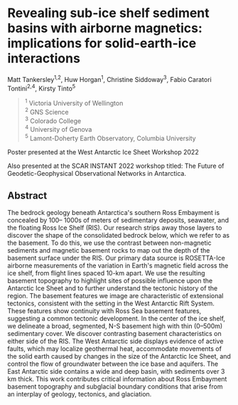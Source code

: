 # Revealing sub-ice shelf sediment basins with airborne magnetics: implications for solid-earth-ice interactions

Matt Tankersley<sup>1,2</sup>, Huw Horgan<sup>1</sup>, Christine Siddoway<sup>3</sup>, Fabio Caratori Tontini<sup>2,4</sup>,
Kirsty Tinto<sup>5</sup>

> <sup>1</sup> Victoria University of Wellington<br>
> <sup>2</sup> GNS Science<br> 
> <sup>3</sup> Colorado College<br>
> <sup>4</sup> University of Genova<br>
> <sup>5</sup> Lamont-Doherty Earth Observatory, Columbia University<br>

Poster presented at the West Antarctic Ice Sheet Workshop 2022

Also presented at the SCAR INSTANT 2022 workshop titled: The Future of Geodetic-Geophysical Observational Networks in Antarctica.

## Abstract

The bedrock geology beneath Antarctica's southern Ross Embayment is concealed by 100–
1000s of meters of sedimentary deposits, seawater, and the floating Ross Ice Shelf (RIS). Our
research strips away those layers to discover the shape of the consolidated bedrock below,
which we refer to as the basement. To do this, we use the contrast between non-magnetic
sediments and magnetic basement rocks to map out the depth of the basement surface under
the RIS. Our primary data source is ROSETTA-Ice airborne measurements of the variation in
Earth's magnetic field across the ice shelf, from flight lines spaced 10-km apart. We use the
resulting basement topography to highlight sites of possible influence upon the Antarctic Ice
Sheet and to further understand the tectonic history of the region. The basement features we
image are characteristic of extensional tectonics, consistent with the setting in the West
Antarctic Rift System. These features show continuity with Ross Sea basement features,
suggesting a common tectonic development. In the center of the ice shelf, we delineate a broad,
segmented, N-S basement high with thin (0–500m) sedimentary cover. We discover contrasting
basement characteristics on either side of the RIS. The West Antarctic side displays evidence of
active faults, which may localize geothermal heat, accommodate movements of the solid earth
caused by changes in the size of the Antarctic Ice Sheet, and control the flow of groundwater
between the ice base and aquifers. The East Antarctic side contains a wide and deep basin,
with sediments over 3 km thick. This work contributes critical information about Ross
Embayment basement topography and subglacial boundary conditions that arise from an
interplay of geology, tectonics, and glaciation.
